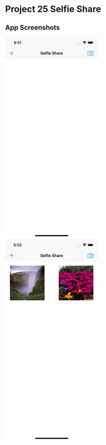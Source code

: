 # Project 25 Selfie Share

## App Screenshots
<img src= "/Project25/screenshots/1.png" width = "300">&emsp;
<img src= "/Project25/screenshots/2.png" width = "300">&emsp;




